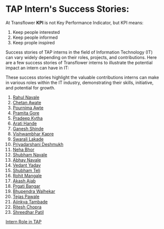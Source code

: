 
# TAP Intern's Success Stories:
At Transflower <b>KPI</b> is not Key Performance Indicator, but KPI means:
 <ol>
    <li>Keep people interested</li>
    <li>Keep people informed</li>
    <li>Keep prople inspired</li>
 </ol>

Success stories of TAP interns in the field of Information Technology (IT) can vary widely depending on their roles, projects, and contributions. Here are a few  success stories of Transflower interns to illustrate the potential impact an intern can have in IT:

These success stories highlight the valuable contributions interns can make in various roles within the IT industry, demonstrating their skills, initiative, and potential for growth.
<ol>
    <li><a href="https://www.linkedin.com/in/rahul-navale-67491273/">Rahul Navale</a></li>
    <li><a href="https://www.linkedin.com/in/chetan-awate-41a18ba2/">Chetan Awate</a></li>
    <li><a href="https://www.linkedin.com/in/pournima-awate-32942010a/">Pournima Awte</a></li>
    <li><a href="https://www.linkedin.com/in/pramita-gore-64aa75125/">Pramita Gore</a></li>
    <li><a href="https://www.linkedin.com/in/pradeep-kyata-62030b114/">Pradeep Kytha</a></li>
    <li><a href="https://www.linkedin.com/in/arati-hande-a9a7b3173/">Arati Hande</a></li>
    <li><a href="https://www.linkedin.com/in/ganesh-shinde-8406a8148/">Ganesh Shinde</a></li>
    <li><a href="https://www.linkedin.com/in/vishwambharkapare24/">Vishwambhar Kapre</a></li>
    <li><a href="https://www.linkedin.com/in/swarali-lakade/">Swarali Lakade</a></li>
    <li><a href="https://www.linkedin.com/in/priyadarshani-deshmukh-332728161/">Priyadarshani Deshmukh</a></li>
    <li><a href="https://www.linkedin.com/in/neha-bhor-b459b7228/">Neha Bhor</a></li>
    <li><a href="https://www.linkedin.com/in/shubham-navale-ab1b25188/">Shubham Navale</a></li>
    <li><a href="https://www.linkedin.com/in/navale-abhay-3190a524b/">Abhay Navale</a></li>
    <li><a href="https://www.linkedin.com/in/vedant-yadav-a87946213/">Vedant Yadav</a></li>
    <li><a href="https://www.linkedin.com/in/shubham-teli-ab4081274/">Shubham Teli</a></li>
    <li><a href="https://www.linkedin.com/in/rohit-mangale-139323205/">Rohit Mangale</a></li>
    <li><a href="https://www.linkedin.com/in/akash-ajab-a3237b21b/">Akash Ajab</a></li>
    <li><a href="https://www.linkedin.com/in/pragati-bangar-538083274/">Prgati Bangar</a></li>
    <li><a href="https://www.linkedin.com/in/bhupendra-walhekar-b61240258//">Bhupendra Walhekar</a></li>
    <li><a href="https://www.linkedin.com/in/tejas-pawale-9b3a90194//">Tejas Pawale</a></li>
    <li><a href="https://www.linkedin.com/in/ajinkya-tambade-59770b228/">Ajinkya Tambade</a></li>
    <li><a href="https://www.linkedin.com/in/ritesh-chopra-987417337/">Ritesh Chopra</a></li>
     <li><a href="https://www.linkedin.com/in/shridhar80/">Shreedhar Patil</a></li>
 
</ol>

<a href="https://github.com/RaviTambade/tap/blob/main/notes/internrole.md">Intern Role in TAP</a>

